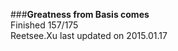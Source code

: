 ###__Greatness from Basis comes__    
Finished 157/175      
Reetsee.Xu last updated on 2015.01.17     
